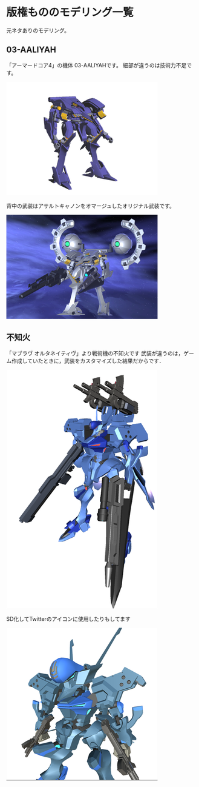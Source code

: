 # 版権もののモデリング一覧
元ネタありのモデリング。

## 03-AALIYAH
「アーマードコア4」の機体 03-AALIYAHです。
細部が違うのは技術力不足です。

<img src="images/aaliyah_0.png" width="400px">

背中の武装はアサルトキャノンをオマージュしたオリジナル武装です。

<img src="images/aaliyah_1.png" width="400px">

## 不知火
「マブラヴ オルタネイティヴ」より戦術機の不知火です
武装が違うのは，ゲーム作成していたときに，武装をカスタマイズした結果だからです．

<img src="images/siranui_0.png" width="400px">

SD化してTwitterのアイコンに使用したりもしてます

<img src="images/siranui_1.png" width="400px">
